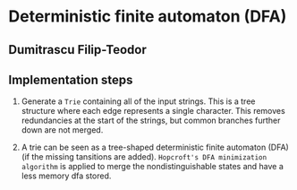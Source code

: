 # Deterministic finite automaton (DFA)
## Dumitrascu Filip-Teodor

## Implementation steps

1. Generate a `Trie` containing all of the input strings. This is a tree structure
where each edge represents a single character. This removes redundancies at the
start of the strings, but common branches further down are not merged.

2. A trie can be seen as a tree-shaped deterministic finite automaton (DFA) (if the
missing tansitions are added). `Hopcroft's DFA minimization algorithm` is applied
to merge the nondistinguishable states and have a less memory dfa stored. 
